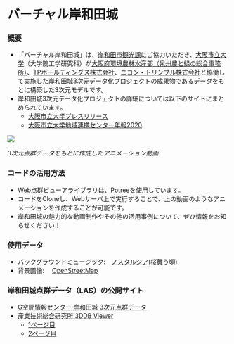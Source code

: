 

# バーチャル岸和田城
### 概要
- 「バーチャル岸和田城」は、[岸和田市観光課](https://www.city.kishiwada.osaka.jp/soshiki/36/)にご協力いただき、[大阪市立大学](https://www.osaka-cu.ac.jp/)（大学院工学研究科）が[大阪府環境農林水産部（泉州農と緑の総合事務所）](https://www.pref.osaka.lg.jp/senshunm/)、[TPホールディングス株式会社](https://www.tphd.co.jp/)、[ニコン・トリンブル株式会社](https://www.nikon-trimble.co.jp/)と協働して実施した岸和田城3次元データ化プロジェクトの成果物であるデータをもとに構築した3次元モデルです。
- 岸和田城3次元データ化プロジェクトの詳細については以下のサイトにまとめられています。
  - [大阪市立大学プレスリリース](https://www.osaka-cu.ac.jp/ja/news/2020/200625)
  - [大阪市立大学地域連携センター年報2020](https://www.connect.osaka-cu.ac.jp/4c/wp-content/uploads/2021/08/pp.62-73_bunkarekishikanko.pdf)

[![](https://img.youtube.com/vi/0PX5MTKd-Ag/0.jpg)](https://www.youtube.com/watch?v=ZFdl-mM52Rs)

*3次元点群データをもとに作成したアニメーション動画*

### コードの活用方法
- Web点群ビューアライブラリは、[Potree](https://github.com/potree/potree)を使用しています。
- コードをCloneし、Webサーバ上で実行することで、上の動画のようなアニメーションを作成することが可能です。
- 岸和田城の魅力的な動画制作やその他の活用事例について、ぜひ情報をお知らせください！

### 使用データ
- バックグラウンドミュージック:　[ノスタルジア](http://nostalgiamusic.info/image_uplifting.html)(桜舞う頃)
- 背景画像:　 [OpenStreetMap](https://www.openstreetmap.org/)

### 岸和田城点群データ（LAS）の公開サイト
- [G空間情報センター 岸和田城 3次元点群データ](https://www.geospatial.jp/ckan/dataset/kishiwada-castle)
- [産業技術総合研究所 3DDB Viewer](https://gsrt.digiarc.aist.go.jp/3ddb_demo/tdv/index.html)
  - [1ページ目](https://00m.in/001Vl)
  - [2ページ目](https://00m.in/SxCkG) 
